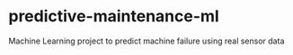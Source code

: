 # predictive-maintenance-ml
Machine Learning project to predict machine failure using real sensor data
